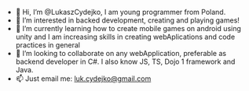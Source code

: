 - 👋 Hi, I’m @LukaszCydejko, I am young programmer from Poland.
- 👀 I’m interested in backed development, creating and playing games!
- 🌱 I’m currently learning how to create mobile games on android using unity and I am increasing skills in creating webAplications and code practices in general
- 💞️ I’m looking to collaborate on any webApplication, preferable as backend developer in C#. I also know JS, TS, Dojo 1 framework and Java.
- 📫 Just email me: luk.cydejko@gmail.com
